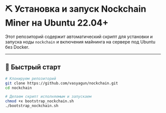 # ⛏️ Установка и запуск Nockchain Miner на Ubuntu 22.04+

Этот репозиторий содержит автоматический скрипт для установки и запуска ноды `nockchain` и включения майнинга на сервере под Ubuntu без Docker.

---

## 🚀 Быстрый старт

```bash
# Клонируем репозиторий
git clone https://github.com/vasyagun/nockchain.git
cd nockchain

# Делаем скрипт исполняемым и запускаем
chmod +x bootstrap_nockchain.sh
./bootstrap_nockchain.sh
